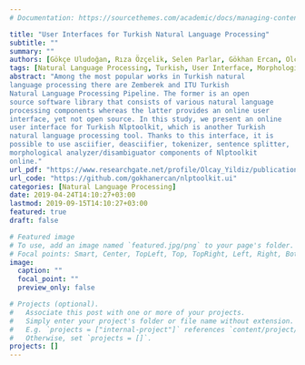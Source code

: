 ```yaml
---
# Documentation: https://sourcethemes.com/academic/docs/managing-content/

title: "User Interfaces for Turkish Natural Language Processing"
subtitle: ""
summary: ""
authors: [Gökçe Uludoğan, Rıza Özçelik, Selen Parlar, Gökhan Ercan, Olcay Taner Yıldız]
tags: [Natural Language Processing, Turkish, User Interface, Morphological Analysis, Morphological Disambiguation]
abstract: "Among the most popular works in Turkish natural
language processing there are Zemberek and ITU Turkish
Natural Language Processing Pipeline. The former is an open
source software library that consists of various natural language
processing components whereas the latter provides an online user
interface, yet not open source. In this study, we present an online
user interface for Turkish Nlptoolkit, which is another Turkish
natural language processing tool. Thanks to this interface, it is
possible to use asciifier, deasciifier, tokenizer, sentence splitter,
morphological analyzer/disambiguator components of Nlptoolkit
online."
url_pdf: "https://www.researchgate.net/profile/Olcay_Yildiz/publication/332786788_Turkce_Dogal_Dil_Isleme_icin_Arayuzler/links/5cc9ca3c92851c8d2213e465/Tuerkce-Dogal-Dil-Isleme-icin-Arayuezler.pdf"
url_code: "https://github.com/gokhanercan/nlptoolkit.ui"
categories: [Natural Language Processing]
date: 2019-04-24T14:10:27+03:00
lastmod: 2019-09-15T14:10:27+03:00
featured: true
draft: false

# Featured image
# To use, add an image named `featured.jpg/png` to your page's folder.
# Focal points: Smart, Center, TopLeft, Top, TopRight, Left, Right, BottomLeft, Bottom, BottomRight.
image:
  caption: ""
  focal_point: ""
  preview_only: false

# Projects (optional).
#   Associate this post with one or more of your projects.
#   Simply enter your project's folder or file name without extension.
#   E.g. `projects = ["internal-project"]` references `content/project/deep-learning/index.md`.
#   Otherwise, set `projects = []`.
projects: []
---
```



